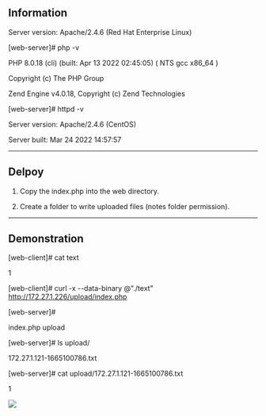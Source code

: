 ## Information

Server version: Apache/2.4.6 (Red Hat Enterprise Linux)

[web-server]# php -v

PHP 8.0.18 (cli) (built: Apr 13 2022 02:45:05) ( NTS gcc x86_64 )

Copyright (c) The PHP Group

Zend Engine v4.0.18, Copyright (c) Zend Technologies

[web-server]#  httpd -v

Server version: Apache/2.4.6 (CentOS)

Server built:   Mar 24 2022 14:57:57

---

## Delpoy 

1. Copy the index.php into the web directory.

2. Create a folder to write uploaded files (notes folder permission).

---
## Demonstration

[web-client]# cat text

1

[web-client]# curl -x --data-binary @"./text" http://172.27.1.226/upload/index.php


[web-server]#

index.php  upload

[web-server]# ls upload/

172.27.1.121-1665100786.txt

[web-server]# cat upload/172.27.1.121-1665100786.txt

1

![](https://i.imgur.com/HnXpmx8.png)
                                                                    


